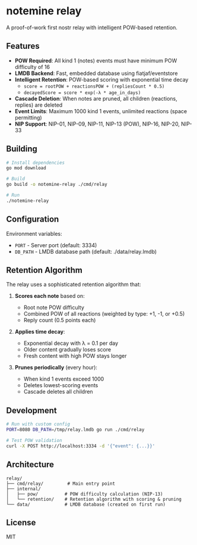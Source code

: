 # notemine relay

A proof-of-work first nostr relay with intelligent POW-based retention.

## Features

- **POW Required**: All kind 1 (notes) events must have minimum POW difficulty of 16
- **LMDB Backend**: Fast, embedded database using fiatjaf/eventstore
- **Intelligent Retention**: POW-based scoring with exponential time decay
  - `score = rootPOW + reactionsPOW + (repliesCount * 0.5)`
  - `decayedScore = score * exp(-λ * age_in_days)`
- **Cascade Deletion**: When notes are pruned, all children (reactions, replies) are deleted
- **Event Limits**: Maximum 1000 kind 1 events, unlimited reactions (space permitting)
- **NIP Support**: NIP-01, NIP-09, NIP-11, NIP-13 (POW), NIP-16, NIP-20, NIP-33

## Building

```bash
# Install dependencies
go mod download

# Build
go build -o notemine-relay ./cmd/relay

# Run
./notemine-relay
```

## Configuration

Environment variables:

- `PORT` - Server port (default: 3334)
- `DB_PATH` - LMDB database path (default: ./data/relay.lmdb)

## Retention Algorithm

The relay uses a sophisticated retention algorithm that:

1. **Scores each note** based on:
   - Root note POW difficulty
   - Combined POW of all reactions (weighted by type: +1, -1, or +0.5)
   - Reply count (0.5 points each)

2. **Applies time decay**:
   - Exponential decay with λ = 0.1 per day
   - Older content gradually loses score
   - Fresh content with high POW stays longer

3. **Prunes periodically** (every hour):
   - When kind 1 events exceed 1000
   - Deletes lowest-scoring events
   - Cascade deletes all children

## Development

```bash
# Run with custom config
PORT=8080 DB_PATH=/tmp/relay.lmdb go run ./cmd/relay

# Test POW validation
curl -X POST http://localhost:3334 -d '{"event": {...}}'
```

## Architecture

```
relay/
├── cmd/relay/         # Main entry point
├── internal/
│   ├── pow/          # POW difficulty calculation (NIP-13)
│   └── retention/    # Retention algorithm with scoring & pruning
└── data/             # LMDB database (created on first run)
```

## License

MIT
